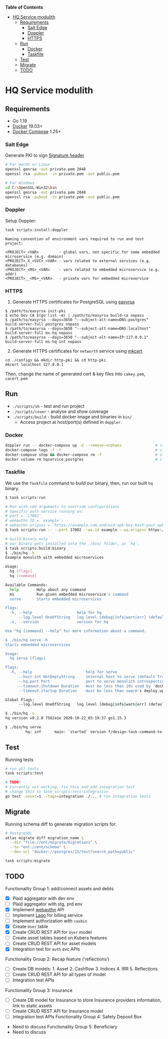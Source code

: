 <!-- START doctoc generated TOC please keep comment here to allow auto update -->
<!-- DON'T EDIT THIS SECTION, INSTEAD RE-RUN doctoc TO UPDATE -->
**Table of Contents**

- [HQ Service modulith](#hq-service-modulith)
  - [Requirements](#requirements)
    - [Salt Edge](#salt-edge)
    - [Doppler](#doppler)
    - [HTTPS](#https)
  - [Run](#run)
    - [Docker](#docker)
    - [Taskfile](#taskfile)      
  - [Test](#test)
  - [Migrate](#migrate)
  - [TODO](#todo)

<!-- END doctoc generated TOC please keep comment here to allow auto update -->

# HQ Service modulith
## Requirements

- Go 1.19
- [Docker](https://docs.docker.com/install/) 19.03+
- [Docker Compose](https://docs.docker.com/compose/install/) 1.25+

### Salt Edge

Generate PKI to sign [Signature header](https://docs.saltedge.com/general/#signature_headers)

```bash
# For macOS or Linux
openssl genrsa -out private.pem 2048
openssl rsa -pubout -in private.pem -out public.pem

# For Windows
cd C:\OpenSSL-Win32\bin
openssl genrsa -out private.pem 2048
openssl rsa -pubout -in private.pem -out public.pem
```
### Doppler

Setup Doppler:

```bash
task scripts:install:doppler
```

```
Naming convention of environment vars required to run and test project:

<PROJECT>_<VAR>         - global vars, not specific for some embedded microservice (e.g. domain)
<PROJECT>_X_<SVC>_<VAR> - vars related to external services (e.g. databases)
<PROJECT>_<MS>_<VAR>    - vars related to embedded microservice (e.g. addr)
<PROJECT>__<MS>_<VAR>   - private vars for embedded microservice
```

### HTTPS

1. Generate HTTPS certificates for PostgreSQL using [easyrsa](https://github.com/OpenVPN/easy-rsa/blob/master/README.quickstart.md)

```
$ /path/to/easyrsa init-pki
$ echo Dev CA $(go list -m) | /path/to/easyrsa build-ca nopass
$ /path/to/easyrsa --days=3650 "--subject-alt-name=DNS:postgres" build-server-full postgres nopass
$ /path/to/easyrsa --days=3650 "--subject-alt-name=DNS:localhost" build-server-full ms-hq nopass
$ /path/to/easyrsa --days=3650 "--subject-alt-name=IP:127.0.0.1" build-server-full ms-hq-int nopass
```

2. Generate HTTPS certificates for `networth` service using [mkcert](https://github.com/FiloSottile/mkcert#mkcert)
```
cd ./configs && mkdir http-pki && cd http-pki
mkcert localhost 127.0.0.1
```

Then, change the name of generated cert & key files into `cakey.pem`, `cacert.pem`

## Run
- `./scripts/sh` - test and run project
- `./scripts/cover` - analyse and show coverage
- `./scripts/build` - build docker image and binaries in `bin/`
  - Access project at host/port(s) defined in `doppler`.
### Docker

```sh
doppler run -- docker-compose up -d --remove-orphans               # (re)start all project's services
docker-compose logs -f -t                                          # view logs of all services
docker-compose stop && docker-compose rm -f                        # stop & remove the containers
docker volume rm hqservice_postgres                                # clear all data
```

### Taskfile

We use the `Taskfile` command to build our binary, then, run our built `hq` binary.

```bash
$ task scripts:run
```

```bash
# Run with cmd arguments to override configurations
# Specific auth service running on:
# port = `17002`
# webauthn ID = `example`;
# webauthn origins = `https://example.com,android:apk-key-hash:your_apk_hash`
$ task scripts:run -- --port 17002 --wa.id example --wa.origins https://example.com,android:apk-key-hash:your_apk_hash
```

```bash
# build binary only
# our binary gets installed into the ./bin/ folder, as `hq`.
$ task scripts:build:binary
$ ./bin/hq -h
Example monolith with embedded microservices

Usage:
  hq [flags]
  hq [command]

Available Commands:
  help        Help about any command
  ms          Run given embedded microservice's command
  serve       Starts embedded microservices

Flags:
  -h, --help                    help for hq
      --log.level OneOfString   log level [debug|info|warn|err] (default debug)
  -v, --version                 version for hq

Use "hq [command] --help" for more information about a command.

$ ./bin/hq serve -h
Starts embedded microservices

Usage:
  hq serve [flags]

Flags:
  -h, --help                        help for serve
      --host-int NotEmptyString     internal host to serve (default Trans-MacBook-Pro-2.local)
      --hq.port Port                port to serve monolith introspection (default 17000)
      --timeout.shutdown Duration   must be less than 10s used by 'docker stop' between SIGTERM and SIGKILL (default 9s)
      --timeout.startup Duration    must be less than swarm's deploy.update_config.monitor (default 3s)

Global Flags:
      --log.level OneOfString   log level [debug|info|warn|err] (default debug)

$ ./bin/hq -v
hq version v0.2.0 7562a1e 2020-10-22_03:19:37 go1.15.3

$ ./bin/hq serve
         hq: inf      main: `started` version f/design-task-command-to-run-hqservice 51adc59-dirty 2023-02-15_09:36:06
```

## Test

Running tests

```sh
# run all tests
task scripts:test

# TODO: 
# currently not working, fix this and add integration test
# change this to task scripts:test:integration
go test -count=1 --tags=integration ./... # run integration tests
```

## Migrate

Running schema diff to generate migration scripts for:

```sh
# PostgreSQL
atlas migrate diff migration_name \
  --dir "file://ent/migrate/migrations" \
  --to "ent://ent/schema" \
  --dev-url "docker://postgres/15/test?search_path=public"
```

```sh
task scripts:migrate
```

## TODO

Functionality Group 1: add/connect assets and debts

- [x] Plaid aggregator with dev env
- [ ] Plaid aggregator with stg, prd env
- [x] Implement [webauthn](https://github.com/go-webauthn/webauthn) API
- [ ] Implement [Lago](https://www.getlago.com/resources/compare/lago-vs-stripe) for billing service
- [ ] Implement authorization with `casbin`
- [x] Create `User` table
- [x] Create CRUD REST API for `User` model
- [ ] Create asset tables based on Kubera features
- [ ] Create CRUD REST API for asset models
- [x] Integration test for `auth` svc APIs

Functionality Group 2: Recap feature (‘reflections’)

- [ ] Create DB models: 1. Asset 2. Cashflow 3. Indices 4. IRR 5. Reflections
- [ ] Create CRUD REST API for all types of model
- [ ] Integration test APIs

Functionality Group 3: Insurance

- [ ] Create DB model for Insurance to store Insurance providers information, link to static assets
- [ ] Create CRUD REST API for Insurance model
- [ ] Integration test APIs
      Functionality Group 4: Safety Deposit Box
- Need to discuss
  Functionality Group 5: Beneficiary
- Need to discuss
